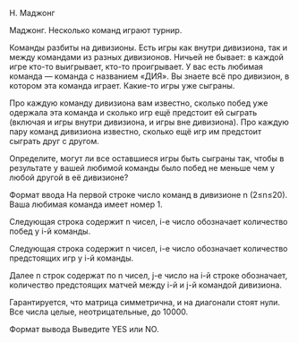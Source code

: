 H. Маджонг 

Маджонг. Несколько команд играют турнир.

Команды разбиты на дивизионы. Есть игры как внутри дивизиона, так и между командами из разных дивизионов. Ничьей не бывает: в каждой игре кто-то выигрывает, кто-то проигрывает. У вас есть любимая команда — команда с названием «ДИЯ». Вы знаете всё про дивизион, в котором эта команда играет. Какие-то игры уже сыграны.

Про каждую команду дивизиона вам известно, сколько побед уже одержала эта команда и сколько игр ещё предстоит ей сыграть (включая и игры внутри дивизиона, и игры вне дивизиона). Про каждую пару команд дивизиона известно, сколько ещё игр им предстоит сыграть друг с другом.

Определите, могут ли все оставшиеся игры быть сыграны так, чтобы в результате у вашей любимой команды было побед не меньше чем у любой другой в её дивизионе?

Формат ввода
На первой строке число команд в дивизионе n (2≤n≤20). Ваша любимая команда имеет номер 1.

Следующая строка содержит n чисел, i-е число обозначает количество побед у i-й команды.

Следующая строка содержит n чисел, i-е число обозначает количество предстоящих игр у i-й команды.

Далее n строк содержат по n чисел, j-е число на i-й строке обозначает, количество предстоящих матчей между i-й и j-й командой дивизиона.

Гарантируется, что матрица симметрична, и на диагонали стоят нули. Все числа целые, неотрицательные, до 10000.

Формат вывода
Выведите YES или NO. 
